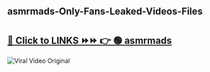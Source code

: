 
 ## asmrmads-Only-Fans-Leaked-Videos-Files

# <h2><a href="https://mediaupload.pro?asmrmads">🔗 Click to LINKS ⏩⏩ 👉 🟢 asmrmads </a></h2>

<a href="https://mediaupload.pro?asmrmads" rel="nofollow" data-target="animated-image.originalLink"><img src="https://i.ibb.co.com/xMMVF88/686577567.gif" alt="Viral Video Original" style="max-width: 100%; display: inline-block;" data-target="animated-image.originalImage"></a>
